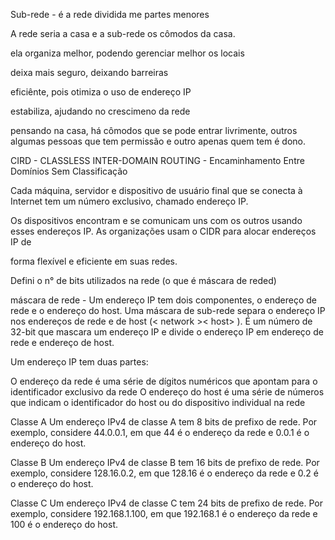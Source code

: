 Sub-rede - é a rede dividida me partes menores

A rede seria a casa e a sub-rede os cômodos da casa.

ela organiza melhor, podendo gerenciar melhor os locais

deixa mais seguro, deixando barreiras

eficiênte, pois otimiza o uso de endereço IP

estabiliza, ajudando no crescimeno da rede

pensando na casa, há cômodos que se pode entrar livrimente, outros algumas pessoas que tem permissão e outro apenas quem tem é dono.

CIRD - CLASSLESS INTER-DOMAIN ROUTING - Encaminhamento Entre Domínios Sem Classificação 

Cada máquina, servidor e dispositivo de usuário final que se conecta à Internet tem um número exclusivo, chamado endereço IP.

Os dispositivos encontram e se comunicam uns com os outros usando esses endereços IP. As organizações usam o CIDR para alocar endereços IP de 

forma flexível e eficiente em suas redes.

Defini o n° de bits utilizados na rede (o que é máscara de reded)

máscara de rede - Um endereço IP tem dois componentes, o endereço de rede e o endereço do host. Uma máscara de sub-rede separa o endereço IP nos endereços de rede e de host (< network >< host> ). É um número de 32-bit que mascara um endereço IP e divide o endereço IP em endereço de rede e endereço de host.

Um endereço IP tem duas partes:

O endereço da rede é uma série de dígitos numéricos que apontam para o identificador exclusivo da rede 
O endereço do host é uma série de números que indicam o identificador do host ou do dispositivo individual na rede

Classe A
Um endereço IPv4 de classe A tem 8 bits de prefixo de rede. Por exemplo, considere 44.0.0.1, em que 44 é o endereço da rede e 0.0.1 é o endereço do host.

Classe B
Um endereço IPv4 de classe B tem 16 bits de prefixo de rede. Por exemplo, considere 128.16.0.2, em que 128.16 é o endereço da rede e 0.2 é o endereço do host.

Classe C
Um endereço IPv4 de classe C tem 24 bits de prefixo de rede. Por exemplo, considere 192.168.1.100, em que 192.168.1 é o endereço da rede e 100 é o endereço do host.